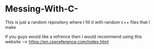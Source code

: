 # Messing-With-C-
This is just a random repository where I fill it with random c++ files that I make

If you guys would like a refrence then I would recommend using this website --> https://en.cppreference.com/index.html
